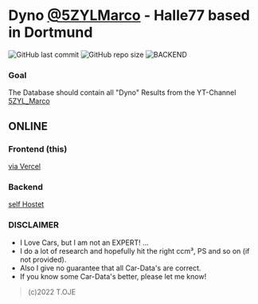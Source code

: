 # Dyno [@5ZYLMarco](https://www.youtube.com/c/5ZYLMarco) - Halle77 based in Dortmund

![GitHub last commit](https://img.shields.io/github/last-commit/oje-edu/Halle77Dyno) ![GitHub repo size](https://img.shields.io/github/repo-size/oje-edu/Halle77Dyno) ![BACKEND](https://img.shields.io/website?down_color=red&down_message=offline&style=plastic&up_color=lime&up_message=online&url=https%3A%2F%2Fhalle77-dyno.vercel.app)

### Goal

The Database should contain all "Dyno" Results from the YT-Channel [5ZYL_Marco](https://www.youtube.com/channel/UCNhFsNZQfB2mdM1FoV6q1Kw)

## ONLINE

### Frontend (this)

[via Vercel](http://halle77-dyno.vercel.app/)

### Backend

[self Hostet](https://halle77api.oje.guru/api/)

### DISCLAIMER

- I Love Cars, but I am not an EXPERT! ...
- I do a lot of research and hopefully hit the right ccm³, PS and so on (if not provided).
- Also I give no guarantee that all Car-Data's are correct.
- If you know some Car-Data's better, please let me know!

> (c)2022 T.OJE
